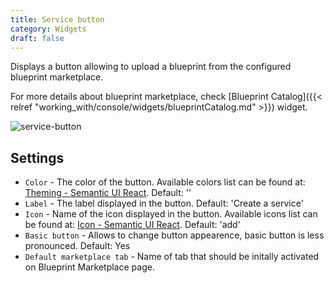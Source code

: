 ```yaml
---
title: Service button
category: Widgets
draft: false
---
```


Displays a button allowing to upload a blueprint from the configured blueprint marketplace. 

For more details about blueprint marketplace, check [Blueprint Catalog]({{< relref 
"working_with/console/widgets/blueprintCatalog.md" >}}) widget.

![service-button]( /images/ui/widgets/service-button.png )


## Settings

* `Color` - The color of the button. Available colors list can be found
  at: [Theming - Semantic UI React](https://react.semantic-ui.com/layouts/theming). Default: ''
* `Label` - The label displayed in the button. Default: 'Create a service'
* `Icon` - Name of the icon displayed in the button. Available icons list can be found
  at: [Icon - Semantic UI React](https://react.semantic-ui.com/elements/icon). Default: 'add'
* `Basic button` - Allows to change button appearence, basic button is less pronounced. Default: Yes
* `Default marketplace tab` - Name of tab that should be initally activated on Blueprint Marketplace page.
